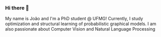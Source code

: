 ### Hi there 👋
My name is João and I'm a PhD student @ UFMG!
Currently, I study optimization and structural learning of probabilistic graphical models.
I am also passionate about Computer Vision and Natural Language Processing
<!--
**jpafcampos/jpafcampos** is a ✨ _special_ ✨ repository because its `README.md` (this file) appears on your GitHub profile.

Here are some ideas to get you started:

- 🔭 I’m currently working on ...
- 🌱 I’m currently learning ...
- 👯 I’m looking to collaborate on ...
- 🤔 I’m looking for help with ...
- 💬 Ask me about ...
- 📫 How to reach me: ...
- 😄 Pronouns: ...
- ⚡ Fun fact: ...
-->
